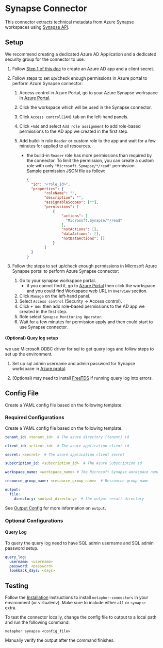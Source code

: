 # Synapse Connector

This connector extracts technical metadata from Azure Synapse workspaces using [Synapse API](https://learn.microsoft.com/en-us/rest/api/synapse/).

## Setup

We recommend creating a dedicated Azure AD Application and a dedicated security group for the connector to use.

1. Follow [Step 1 of this doc](https://docs.microsoft.com/en-us/power-bi/developer/embedded/embed-service-principal#step-1---create-an-azure-ad-app) to create an Azure AD app and a client secret.

2.  Follow steps to set up/check enough permissions in Azure portal to perform Azure Synapse connector:
    1. Access control in Azure Portal, go to your Azure Synapse workspace in [Azure Portal](https://portal.azure.com/#view/HubsExtension/BrowseResource/resourceType/Microsoft.Synapse%2Fworkspaces).
    2. Click the workspace which will be used in the Synapse connector.
    3. Click `Access control(IAM)` tab on the left-hand panels.
    4. Click `+Add` and select `Add role assignment` to add role-based permissions to the AD app we created in the first step.
    5. Add build-in role `Reader` or custom role to the app and wait for a few minutes for applied to all resources.

       - the build-in `Reader` role has more permissions than required by the connector. To limit the permission, you can create a custom role with only `"Microsoft.Synapse/*/read"` permission.  
       Sample permission JSON file as follow:
          ```json
          {
            "id": "<role_id>",
            "properties": {
                  "roleName": "",
                  "description": "",
                  "assignableScopes": [""],
                  "permissions": [
                      {
                          "actions": [
                            "Microsoft.Synapse/*/read"
                          ],
                          "notActions": [],
                          "dataActions": [],
                          "notDataActions": []
                      }
                  ]
            }
          }
          ```

3. Follow the steps to set up/check enough permissions in Microsoft Azure Synapse portal to perform Azure Synapse connector:
    1. Go to your synapse workspace portal.
       - if you cannot find it, go to [Azure Portal](https://portal.azure.com/#view/HubsExtension/BrowseResource/resourceType/Microsoft.Synapse%2Fworkspaces) then click the workspace and you could find Workspace web URL in `Overview` section.
    2. Click `Manage` on the left-hand panel.
    3. Select `Access control` (Security -> Access control).
    4. Click `+ Add` then add role-based permissions to the AD app we created in the first step.
    5. Role select `Synapse Monitoring Operator`.
    6. Wait for a few minutes for permission apply and then could start to use Synapse connector.

#### (Optional) Quey log setup
we use Microsoft ODBC driver for sql to get query logs and follow steps to set up the environment.
1. Set up sql admin username and admin password for Synapse workspace in [Azure protal](https://portal.azure.com/#view/HubsExtension/BrowseResource/resourceType/Microsoft.Synapse%2Fworkspaces).

2. (Optional) may need to install [FreeTDS](https://learn.microsoft.com/en-us/sql/connect/python/pymssql/step-1-configure-development-environment-for-pymssql-python-development?view=sql-server-ver16) if running query log into errors.


## Config File

Create a YAML config file based on the following template.

### Required Configurations

Create a YAML config file based on the following template.

```yaml
tenant_id: <tenant_id>  # The azure directory (tenant) id

client_id: <client_id>  # The azure application client id

secret: <secret>  # The azure application client secret

subscription_id: <subscription_id>  # The Azure Subscription id

workspace_name: <workspace_name> # The Microsoft Synapse workspace name

resource_group_name: <resource_group_name>  # Rescource group name

output:
  file:
    directory: <output_directory>  # the output result directory
```

See [Output Config](../common/docs/output.md) for more information on `output`.

### Optional Configurations
#### Query Log
To query the query log need to have SQL admin username and SQL admin password setup.
```yaml
query_log:
  username: <username>
  password: <password>
  lookback_days: <days>
```

## Testing

Follow the [Installation](../../README.md) instructions to install `metaphor-connectors` in your environment (or virtualenv). Make sure to include either `all` or `synapse` extra.

To test the connector locally, change the config file to output to a local path and run the following command.

```shell
metaphor synapse <config_file>
```

Manually verify the output after the command finishes.
